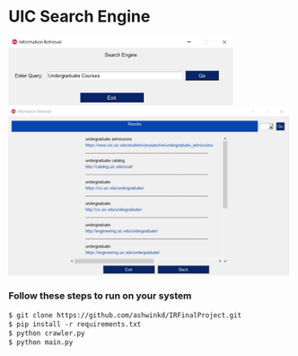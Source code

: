 # UIC Search Engine

<img src="https://github.com/ashwinkd/IRFinalProject/blob/master/Screenshots/main_page.png" alt="Main Page" width="400"/><img src="https://github.com/ashwinkd/IRFinalProject/blob/master/Screenshots/result_page.png" alt="Result Page" width="500"/>
### Follow these steps to run on your system
```
$ git clone https://github.com/ashwinkd/IRFinalProject.git
$ pip install -r requirements.txt
$ python crawler.py
$ python main.py
```
